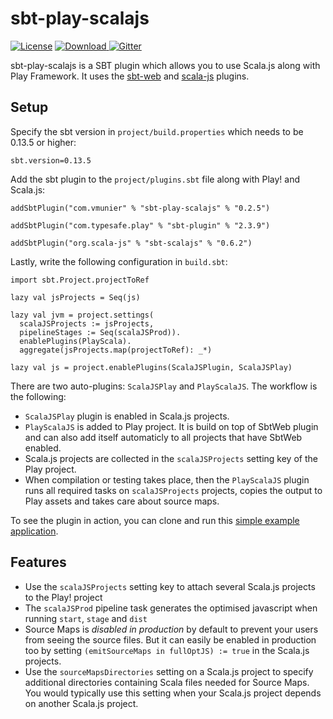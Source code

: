 # sbt-play-scalajs

[![License](http://img.shields.io/:license-Apache%202-red.svg)](http://www.apache.org/licenses/LICENSE-2.0.txt)
[![Download](https://api.bintray.com/packages/vmunier/scalajs/sbt-play-scalajs/images/download.svg) ](https://bintray.com/vmunier/scalajs/sbt-play-scalajs/_latestVersion)
[![Gitter](https://badges.gitter.im/Join%20Chat.svg)](https://gitter.im/vmunier/sbt-play-scalajs?utm_source=badge&utm_medium=badge&utm_campaign=pr-badge&utm_content=badge)

sbt-play-scalajs is a SBT plugin which allows you to use Scala.js along with Play Framework.
It uses the [sbt-web](https://github.com/sbt/sbt-web) and [scala-js](https://github.com/scala-js/scala-js) plugins.

## Setup

Specify the sbt version in `project/build.properties` which needs to be 0.13.5 or higher:
```
sbt.version=0.13.5
```

Add the sbt plugin to the `project/plugins.sbt` file along with Play! and Scala.js:
```
addSbtPlugin("com.vmunier" % "sbt-play-scalajs" % "0.2.5")

addSbtPlugin("com.typesafe.play" % "sbt-plugin" % "2.3.9")

addSbtPlugin("org.scala-js" % "sbt-scalajs" % "0.6.2")
```

Lastly, write the following configuration in `build.sbt`:
```
import sbt.Project.projectToRef

lazy val jsProjects = Seq(js)

lazy val jvm = project.settings(
  scalaJSProjects := jsProjects,
  pipelineStages := Seq(scalaJSProd)).
  enablePlugins(PlayScala).
  aggregate(jsProjects.map(projectToRef): _*)

lazy val js = project.enablePlugins(ScalaJSPlugin, ScalaJSPlay)
```

There are two auto-plugins: `ScalaJSPlay` and `PlayScalaJS`. The workflow is the following:
* `ScalaJSPlay` plugin is enabled in Scala.js projects.
* `PlayScalaJS` is added to Play project. It is build on top of SbtWeb plugin and can also add itself automaticly to all projects that have SbtWeb enabled.
* Scala.js projects are collected in the `scalaJSProjects` setting key of the Play project.
* When compilation or testing takes place, then the `PlayScalaJS` plugin runs all required tasks on `scalaJSProjects` projects, copies the output to Play assets and takes care about source maps.

To see the plugin in action, you can clone and run this [simple example application](https://github.com/vmunier/play-with-scalajs-example).

## Features

- Use the `scalaJSProjects` setting key to attach several Scala.js projects to the Play! project
- The `scalaJSProd` pipeline task generates the optimised javascript when running `start`, `stage` and `dist`
- Source Maps is _disabled in production_ by default to prevent your users from seeing the source files. But it can easily be enabled in production too by setting `(emitSourceMaps in fullOptJS) := true` in the Scala.js projects.
- Use the `sourceMapsDirectories` setting on a Scala.js project to specify additional directories containing Scala files needed for Source Maps. You would typically use this setting when your Scala.js project depends on another Scala.js project.
